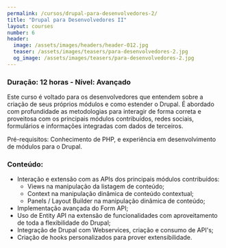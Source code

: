 ```yaml
---
permalink: /cursos/drupal-para-desenvolvedores-2/
title: "Drupal para Desenvolvedores II"
layout: courses
number: 6
header:
  image: /assets/images/headers/header-012.jpg
  teaser: /assets/images/teasers/para-desenvolvedores-2.jpg
  og_image: /assets/images/teasers/para-desenvolvedores-2.jpg
---
```


### Duração: 12 horas - Nível: Avançado

Este curso é voltado para os desenvolvedores que entendem sobre a criação de seus próprios módulos e como estender o Drupal. É abordado com profundidade as metodologias para interagir de forma correta e proveitosa com os principais módulos contribuídos, redes sociais, formulários e informações integradas com dados de terceiros.

Pré-requisitos: Conhecimento de PHP, e experiência em desenvolvimento de módulos para o Drupal.

### Conteúdo:

- Interação e extensão com as APIs dos principais módulos contribuídos:
  - Views na manipulação da listagem de conteúdo;
  - Context na manipulação dinâmica de conteúdo contextual;
  - Panels / Layout Builder na manipulação dinâmica de conteúdo;
- Implementação avançada do Form API;
- Uso de Entity API na extensão de funcionalidades com aproveitamento de toda a flexibilidade do Drupal;
- Integração de Drupal com Webservices, criação e consumo de API's;
- Criação de hooks personalizados para prover extensibilidade.
